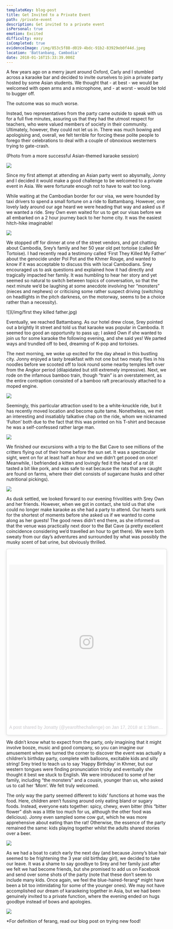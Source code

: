 ```yaml
---
templateKey: blog-post
title: Get Invited to a Private Event
path: /private-event
description: Get invited to a private event
isPersonal: true
emotion: Excited
difficulty: easy
isCompleted: true
evidenceImage: /img/853c5f88-d019-4bdc-91b2-83929eb0f44d.jpeg
location: 'Battanbang, Cambodia'
date: 2018-01-16T15:33:39.000Z
---
```

A few years ago on a merry jaunt around Oxford, Carly and I stumbled across a karaoke bar and decided to invite ourselves to join a private party hosted by some Asian students. We thought that - at best - we would be welcomed with open arms and a microphone, and - at worst - would be told to bugger off.

The outcome was so much worse.

Instead, two representatives from the party came outside to speak with us for a full five minutes, assuring us that they had the utmost respect for teachers, who were valued members of society in their community. Ultimately, however, they could not let us in. There was much bowing and apologising and, overall, we felt terrible for forcing these polite people to forego their celebrations to deal with a couple of obnoxious westerners trying to gate-crash.

(Photo from a more successful Asian-themed karaoke session)

![](/img/karaoke.jpg)

Since my first attempt at attending an Asian party went so abysmally, Jonny and I decided it would make a good challenge to be welcomed to a private event in Asia. We were fortunate enough not to have to wait too long.

While waiting at the Cambodian border for our visa, we were hounded by taxi drivers to spend a small fortune on a ride to Battambang. However, one lovely lady around our age heard we were heading that way and asked us if we wanted a ride. Srey Own even waited for us to get our visas before we all embarked on a 2 hour journey back to her home city. It was the easiest hitch-hike imaginable!

![](/img/259e988f-40e9-4d48-a0d9-8d86e6356aa1.jpeg)

We stopped off for dinner at one of the street vendors, and got chatting about Cambodia, Srey’s family and her 50 year old pet tortoise (called Mr Tortoise). I had recently read a testimony called ‘First They Killed My Father’ about the genocide under Pol Pot and the Khmer Rouge, and wanted to know if it was acceptable to discuss this with local Cambodians. Srey encouraged us to ask questions and explained how it had directly and tragically impacted her family. It was humbling to hear her story and yet seemed so natural to switch between topics of conversation, so that the next minute we’d be laughing at some anecdote involving her “monsters” (nieces and nephews) or criticising some rather suspect driving (switching on headlights in the pitch darkness, on the motorway, seems to be a choice rather than a necessity).

![](/img/first they killed father.jpg)



Eventually, we reached Battambang. As our hotel drew close, Srey pointed out a brightly lit street and told us that karaoke was popular in Cambodia. It seemed too good an opportunity to pass up; I asked Own if she wanted to join us for some karaoke the following evening, and she said yes! We parted ways and trundled off to bed, dreaming of K-pop and tortoises.

The next morning, we woke up excited for the day ahead in this bustling city. Jonny enjoyed a tasty breakfast with not one but two meaty flies in his noodles before we scooted off to look round some nearby temples left over from the Angkor period (dilapidated but still extremely impressive). Next, we rode on the infamous bamboo train, though “train” is an overstatement, as the entire contraption consisted of a bamboo raft precariously attached to a moped engine.

![](/img/da5a05d1-107d-4a58-873c-571a5b1b1b89.png)

Seemingly, this particular attraction used to be a white-knuckle ride, but it has recently moved location and become quite tame. Nonetheless, we met an interesting and insatiably talkative chap on the ride, whom we nicknamed ‘Fulton’ both due to the fact that this was printed on his T-shirt and because he was a self-confessed rather large man.

![](/img/9446431a-b7d5-4533-af7b-25f1a7da36ba.png)

We finished our excursions with a trip to the Bat Cave to see millions of the critters flying out of their home before the sun set. It was a spectacular sight, went on for at least half an hour and we didn’t get pooed on once! Meanwhile, I befriended a kitten and lovingly fed it the head of a rat (it tasted a bit like pork, and was safe to eat because the rats that are caught are found on farms, where their diet consists of sugarcane husks and other nutritional pickings).

![](/img/e0d7f362-fab7-4f1f-a943-b955b36701cf.jpeg)

As dusk settled, we looked forward to our evening frivolities with Srey Own and her friends. However, when we got in contact, she told us that she could no longer make karaoke as she had a party to attend. Our hearts sunk for the shortest of moments before she asked us if we wanted to come along as her guests! The good news didn’t end there, as she informed us that the venue was practically next door to the Bat Cave (a pretty excellent coincidence considering we’d travelled an hour to get there). We were both sweaty from our day’s adventures and surrounded by what was possibly the musky scent of bat urine, but obviously thrilled.

<blockquote class="instagram-media" data-instgrm-permalink="https://www.instagram.com/p/BeC7YHhhfVS/" data-instgrm-version="8" style=" background:#FFF; border:0; border-radius:3px; box-shadow:0 0 1px 0 rgba(0,0,0,0.5),0 1px 10px 0 rgba(0,0,0,0.15); margin: 1px; max-width:658px; padding:0; width:99.375%; width:-webkit-calc(100% - 2px); width:calc(100% - 2px);"><div style="padding:8px;"> <div style=" background:#F8F8F8; line-height:0; margin-top:40px; padding:50.0% 0; text-align:center; width:100%;"> <div style=" background:url(data:image/png;base64,iVBORw0KGgoAAAANSUhEUgAAACwAAAAsCAMAAAApWqozAAAABGdBTUEAALGPC/xhBQAAAAFzUkdCAK7OHOkAAAAMUExURczMzPf399fX1+bm5mzY9AMAAADiSURBVDjLvZXbEsMgCES5/P8/t9FuRVCRmU73JWlzosgSIIZURCjo/ad+EQJJB4Hv8BFt+IDpQoCx1wjOSBFhh2XssxEIYn3ulI/6MNReE07UIWJEv8UEOWDS88LY97kqyTliJKKtuYBbruAyVh5wOHiXmpi5we58Ek028czwyuQdLKPG1Bkb4NnM+VeAnfHqn1k4+GPT6uGQcvu2h2OVuIf/gWUFyy8OWEpdyZSa3aVCqpVoVvzZZ2VTnn2wU8qzVjDDetO90GSy9mVLqtgYSy231MxrY6I2gGqjrTY0L8fxCxfCBbhWrsYYAAAAAElFTkSuQmCC); display:block; height:44px; margin:0 auto -44px; position:relative; top:-22px; width:44px;"></div></div><p style=" color:#c9c8cd; font-family:Arial,sans-serif; font-size:14px; line-height:17px; margin-bottom:0; margin-top:8px; overflow:hidden; padding:8px 0 7px; text-align:center; text-overflow:ellipsis; white-space:nowrap;"><a href="https://www.instagram.com/p/BeC7YHhhfVS/" style=" color:#c9c8cd; font-family:Arial,sans-serif; font-size:14px; font-style:normal; font-weight:normal; line-height:17px; text-decoration:none;" target="_blank">A post shared by Jonatty (@yearofthechallenge)</a> on <time style=" font-family:Arial,sans-serif; font-size:14px; line-height:17px;" datetime="2018-01-17T09:39:55+00:00">Jan 17, 2018 at 1:39am PST</time></p></div></blockquote> <script async defer src="//platform.instagram.com/en_US/embeds.js"></script>

We didn’t know what to expect from the party, only imagining that it might involve booze, music and good company, so you can imagine our amusement when we turned the corner to discover the event was actually a children’s birthday party, complete with balloons, excitable kids and silly string! Srey tried to teach us to say ‘Happy Birthday’ in Khmer, but our western tongues were finding pronunciation tricky and eventually she thought it best we stuck to English. We were introduced to some of her family, including “the monsters” and a cousin, younger than us, who asked us to call her ‘Mom’. We felt truly welcomed.

The only way the party seemed different to kids’ functions at home was the food. Here, children aren’t fussing around only eating bland or sugary foods. Instead, everyone eats together: spicy, chewy, even bitter (this “bitter flower” dish was a little too much for us, although the other food was delicious). Jonny even sampled some cow gut, which he was more apprehensive about eating than the rat! Otherwise, the essence of the party remained the same: kids playing together whilst the adults shared stories over a beer.

![](/img/b5fd9c46-c589-41ef-bd57-02a5e61a5106.jpeg)

As we had a boat to catch early the next day (and because Jonny’s blue hair seemed to be frightening the 3 year old birthday girl), we decided to take our leave. It was a shame to say goodbye to Srey and her family just after we felt we had become friends, but she promised to add us on Facebook and send over some shots of the party (note that these don’t seem to include many kids. Once again, we feel the blue-haired-ferang* might have been a bit too intimidating for some of the younger ones). We may not have accomplished our dream of karaokeing together in Asia, but we had been genuinely invited to a private function, where the evening ended on hugs goodbye instead of bows and apologies.

![](/img/853c5f88-d019-4bdc-91b2-83929eb0f44d.jpeg)

\*For definition of ferang, read our blog post on trying new food!
